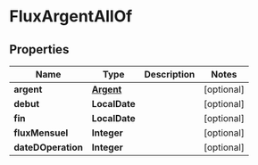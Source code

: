 

# FluxArgentAllOf


## Properties

| Name | Type | Description | Notes |
|------------ | ------------- | ------------- | -------------|
|**argent** | [**Argent**](Argent.md) |  |  [optional] |
|**debut** | **LocalDate** |  |  [optional] |
|**fin** | **LocalDate** |  |  [optional] |
|**fluxMensuel** | **Integer** |  |  [optional] |
|**dateDOperation** | **Integer** |  |  [optional] |



